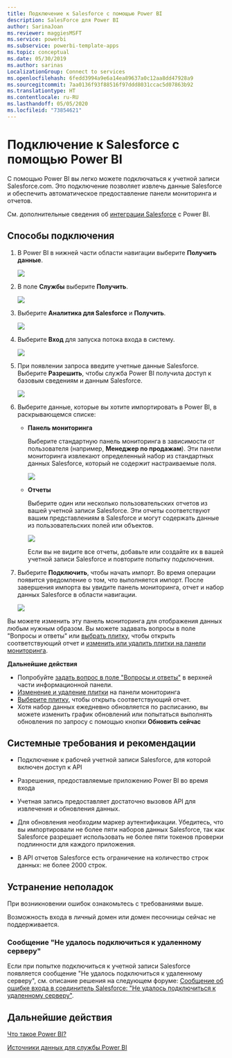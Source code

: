 ```yaml
---
title: Подключение к Salesforce с помощью Power BI
description: SalesForce для Power BI
author: SarinaJoan
ms.reviewer: maggiesMSFT
ms.service: powerbi
ms.subservice: powerbi-template-apps
ms.topic: conceptual
ms.date: 05/30/2019
ms.author: sarinas
LocalizationGroup: Connect to services
ms.openlocfilehash: 6fedd3994a9e6a14ea89637a0c12aa8dd47928a9
ms.sourcegitcommit: 7aa0136f93f88516f97ddd8031ccac5d07863b92
ms.translationtype: HT
ms.contentlocale: ru-RU
ms.lasthandoff: 05/05/2020
ms.locfileid: "73854621"
---
```

# <a name="connect-to-salesforce-with-power-bi"></a>Подключение к Salesforce с помощью Power BI
С помощью Power BI вы легко можете подключаться к учетной записи Salesforce.com. Это подключение позволяет извлечь данные Salesforce и обеспечить автоматическое предоставление панели мониторинга и отчетов.

См. дополнительные сведения об [интеграции Salesforce](https://powerbi.microsoft.com/integrations/salesforce) с Power BI.

## <a name="how-to-connect"></a>Способы подключения
1. В Power BI в нижней части области навигации выберите **Получить данные**.
   
   ![](media/service-connect-to-salesforce/pbi_getdata.png) 
2. В поле **Службы** выберите **Получить**.
   
   ![](media/service-connect-to-salesforce/pbi_getservices.png) 
3. Выберите **Аналитика для Salesforce** и **Получить**.  
   
   ![](media/service-connect-to-salesforce/salesforce.png)
4. Выберите **Вход** для запуска потока входа в систему.
   
    ![](media/service-connect-to-salesforce/dialog.png)
5. При появлении запроса введите учетные данные Salesforce. Выберите **Разрешить**, чтобы служба Power BI получила доступ к базовым сведениям и данным Salesforce.
   
   ![](media/service-connect-to-salesforce/sf_authorize.png)
6. Выберите данные, которые вы хотите импортировать в Power BI, в раскрывающемся списке:
   
   * **Панель мониторинга**
     
     Выберите стандартную панель мониторинга в зависимости от пользователя (например, **Менеджер по продажам**). Эти панели мониторинга извлекают определенный набор из стандартных данных Salesforce, который не содержит настраиваемые поля.
     
     ![](media/service-connect-to-salesforce/pbi_salesforcechooserole.png)
   * **Отчеты**
     
     Выберите один или несколько пользовательских отчетов из вашей учетной записи Salesforce. Эти отчеты соответствуют вашим представлениям в Salesforce и могут содержать данные из пользовательских полей или объектов.
     
     ![](media/service-connect-to-salesforce/pbi_salesforcereports.png)
     
     Если вы не видите все отчеты, добавьте или создайте их в вашей учетной записи Salesforce и повторите попытку подключения.

7. Выберите **Подключить**, чтобы начать импорт. Во время операции появится уведомление о том, что выполняется импорт. После завершения импорта вы увидите панель мониторинга, отчет и набор данных Salesforce в области навигации.
   
   ![](media/service-connect-to-salesforce/pbi_getdatasalesforcedash.png)

Вы можете изменить эту панель мониторинга для отображения данных любым нужным образом. Вы можете задавать вопросы в поле "Вопросы и ответы" или [выбрать плитку](consumer/end-user-tiles.md), чтобы открыть соответствующий отчет и [изменить или удалить плитки на панели мониторинга](service-dashboard-edit-tile.md).

**Дальнейшие действия**

* Попробуйте [задать вопрос в поле "Вопросы и ответы"](consumer/end-user-q-and-a.md) в верхней части информационной панели.
* [Изменение и удаление плитки](service-dashboard-edit-tile.md) на панели мониторинга
* [Выберите плитку](service-dashboard-tiles.md), чтобы открыть соответствующий отчет.
* Хотя набор данных ежедневно обновляется по расписанию, вы можете изменить график обновлений или попытаться выполнять обновления по запросу с помощью кнопки **Обновить сейчас**

## <a name="system-requirements-and-considerations"></a>Системные требования и рекомендации

- Подключение к рабочей учетной записи Salesforce, для которой включен доступ к API

- Разрешения, предоставляемые приложению Power BI во время входа

- Учетная запись предоставляет достаточно вызовов API для извлечения и обновления данных.

- Для обновления необходим маркер аутентификации. Убедитесь, что вы импортировали не более пяти наборов данных Salesforce, так как Salesforce разрешает использовать не более пяти токенов проверки подлинности для каждого приложения.

- В API отчетов Salesforce есть ограничение на количество строк данных: не более 2000 строк.


## <a name="troubleshooting"></a>Устранение неполадок

При возникновении ошибок ознакомьтесь с требованиями выше. 

Возможность входа в личный домен или домен песочницы сейчас не поддерживается.

### <a name="unable-to-connect-to-the-remote-server-message"></a>Сообщение "Не удалось подключиться к удаленному серверу"

Если при попытке подключиться к учетной записи Salesforce появляется сообщение "Не удалось подключиться к удаленному серверу", см. описание решения на следующем форуме: [Сообщение об ошибке входа в соединитель Salesforce: "Не удалось подключиться к удаленному серверу"](https://www.outsystems.com/forums/Forum_TopicView.aspx?TopicId=17674&TopicName=log-in-error-message-unable-to-connect-to-the-remote-server&).


## <a name="next-steps"></a>Дальнейшие действия
[Что такое Power BI?](fundamentals/power-bi-overview.md)

[Источники данных для службы Power BI](service-get-data.md)

